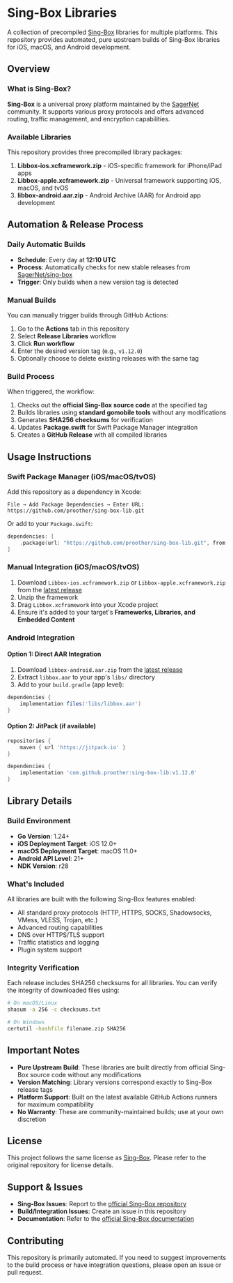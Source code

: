 # Sing-Box Libraries

A collection of precompiled [Sing-Box](https://github.com/SagerNet/sing-box) libraries for multiple platforms. This repository provides automated, pure upstream builds of Sing-Box libraries for iOS, macOS, and Android development.

## Overview

### What is Sing-Box?
**Sing-Box** is a universal proxy platform maintained by the [SagerNet](https://github.com/SagerNet) community. It supports various proxy protocols and offers advanced routing, traffic management, and encryption capabilities.

### Available Libraries
This repository provides three precompiled library packages:

1. **Libbox-ios.xcframework.zip** - iOS-specific framework for iPhone/iPad apps
2. **Libbox-apple.xcframework.zip** - Universal framework supporting iOS, macOS, and tvOS
3. **libbox-android.aar.zip** - Android Archive (AAR) for Android app development

## Automation & Release Process

### Daily Automatic Builds
- **Schedule**: Every day at **12:10 UTC**
- **Process**: Automatically checks for new stable releases from [SagerNet/sing-box](https://github.com/SagerNet/sing-box)
- **Trigger**: Only builds when a new version tag is detected

### Manual Builds
You can manually trigger builds through GitHub Actions:
1. Go to the **Actions** tab in this repository
2. Select **Release Libraries** workflow
3. Click **Run workflow**
4. Enter the desired version tag (e.g., `v1.12.0`)
5. Optionally choose to delete existing releases with the same tag

### Build Process
When triggered, the workflow:
1. Checks out the **official Sing-Box source code** at the specified tag
2. Builds libraries using **standard gomobile tools** without any modifications
3. Generates **SHA256 checksums** for verification
4. Updates **Package.swift** for Swift Package Manager integration
5. Creates a **GitHub Release** with all compiled libraries

## Usage Instructions

### Swift Package Manager (iOS/macOS/tvOS)
Add this repository as a dependency in Xcode:

```
File → Add Package Dependencies → Enter URL: https://github.com/proother/sing-box-lib.git
```

Or add to your `Package.swift`:
```swift
dependencies: [
    .package(url: "https://github.com/proother/sing-box-lib.git", from: "1.12.0")
]
```

### Manual Integration (iOS/macOS/tvOS)
1. Download `Libbox-ios.xcframework.zip` or `Libbox-apple.xcframework.zip` from the [latest release](https://github.com/proother/sing-box-lib/releases/latest)
2. Unzip the framework
3. Drag `Libbox.xcframework` into your Xcode project
4. Ensure it's added to your target's **Frameworks, Libraries, and Embedded Content**

### Android Integration

#### Option 1: Direct AAR Integration
1. Download `libbox-android.aar.zip` from the [latest release](https://github.com/proother/sing-box-lib/releases/latest)
2. Extract `libbox.aar` to your app's `libs/` directory
3. Add to your `build.gradle` (app level):
```gradle
dependencies {
    implementation files('libs/libbox.aar')
}
```

#### Option 2: JitPack (if available)
```gradle
repositories {
    maven { url 'https://jitpack.io' }
}

dependencies {
    implementation 'com.github.proother:sing-box-lib:v1.12.0'
}
```

## Library Details

### Build Environment
- **Go Version**: 1.24+
- **iOS Deployment Target**: iOS 12.0+
- **macOS Deployment Target**: macOS 11.0+
- **Android API Level**: 21+
- **NDK Version**: r28

### What's Included
All libraries are built with the following Sing-Box features enabled:
- All standard proxy protocols (HTTP, HTTPS, SOCKS, Shadowsocks, VMess, VLESS, Trojan, etc.)
- Advanced routing capabilities
- DNS over HTTPS/TLS support
- Traffic statistics and logging
- Plugin system support

### Integrity Verification
Each release includes SHA256 checksums for all libraries. You can verify the integrity of downloaded files using:

```bash
# On macOS/Linux
shasum -a 256 -c checksums.txt

# On Windows
certutil -hashfile filename.zip SHA256
```

## Important Notes

- **Pure Upstream Build**: These libraries are built directly from official Sing-Box source code without any modifications
- **Version Matching**: Library versions correspond exactly to Sing-Box release tags
- **Platform Support**: Built on the latest available GitHub Actions runners for maximum compatibility
- **No Warranty**: These are community-maintained builds; use at your own discretion

## License

This project follows the same license as [Sing-Box](https://github.com/SagerNet/sing-box). Please refer to the original repository for license details.

## Support & Issues

- **Sing-Box Issues**: Report to the [official Sing-Box repository](https://github.com/SagerNet/sing-box/issues)
- **Build/Integration Issues**: Create an issue in this repository
- **Documentation**: Refer to the [official Sing-Box documentation](https://sing-box.sagernet.org/)

## Contributing

This repository is primarily automated. If you need to suggest improvements to the build process or have integration questions, please open an issue or pull request.
